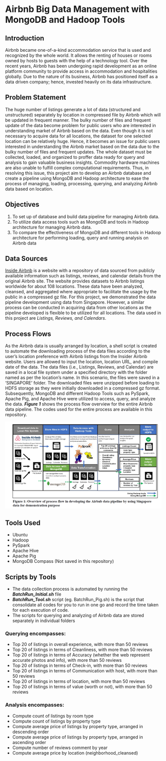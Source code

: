 # Airbnb Big Data Management with MongoDB and Hadoop Tools

## Introduction
Airbnb became one-of-a-kind accommodation service that is used and recognized by the whole world. It allows the renting of houses or rooms owned by hosts to guests with the help of a technology tool. Over the recent years, Airbnb has been undergoing rapid development as an online platform community to provide access in accommodation and hospitalities globally. Due to the nature of its business, Airbnb has positioned itself as a data driven company; hence, invested heavily on its data infrastructure. 

## Problem Statement
The huge number of listings generate a lot of data (structured and unstructured) separately by location in compressed file by Airbnb which will be updated in frequent manner. The bulky number of files and frequent update of the data become problem for public users who are interested in understanding market of Airbnb based on the data. Even though it is not necessary to acquire data for all locations, the dataset for one selected location can be relatively huge. Hence, it becomes an issue for public users interested in understanding the Airbnb market based on the data due to the bulky number of files and frequent updates. The whole dataset must be collected, loaded, and organized to proffer data ready for query and analysis to gain valuable business insights. Commodity hardware machines are also unable to fulfill complex computational requirements. Thus, in resolving this issue, this project aim to develop an Airbnb database and create a pipeline using MongoDB and Hadoop architecture to ease the process of managing, loading, processing, querying, and analyzing Airbnb data based on location.

## Objectives 
1. To set up of database and build data pipeline for managing Airbnb data. 
2. To utilize data access tools such as MongoDB and tools in Hadoop architecture for managing Airbnb data.
3. To compare the effectiveness of MongoDB and different tools in Hadoop architecture for performing loading, query and running analysis on Airbnb data

## Data Sources
[Inside Airbnb](http://insideairbnb.com/get-the-data.html) is a website with a repository of data sourced from publicly available information such as listings, reviews, and calendar details from the original Airbnb site. The website provides datasets to Airbnb listings worldwide for about 108 locations. These data have been analyzed, cleansed, and aggregated where appropriate to facilitate the usage by the public in a compressed gz file. For this project, we demonstrated the data pipeline development using data from Singapore. However, a similar process can be conducted in acquiring data from other locations as the pipeline developed is flexible to be utilized for all locations. The data used in this project are *Listings, Reviews, and Calendars*. 

## Process Flows
As the Airbnb data is usually arranged by location, a shell script is created to automate the downloading process of the data files according to the user’s location preference with Airbnb listings from the Insider Airbnb website. Users are allowed to input the location, location URL, and compile date of the data. The data files (i.e., Listings, Reviews, and Calendar) are saved in a local file system under a specified directory with the folder named as per the location’s name. In this scenario, the files were saved in a ‘SINGAPORE’ folder. The downloaded files were unzipped before loading to HDFS storage as they were initially downloaded in a compressed gz format. Subsequently, MongoDB and different Hadoop Tools such as PySpark, Apache Pig, and Apache Hive were utilized to access, query, and analyze the data. ***Figure 1*** shows the process flow overview for the entire Airbnb data pipeline. The codes used for the entire process are available in this repository.

![](<!Image/Figure1.PNG>)


## Tools Used
- Ubuntu 
- Hadoop
- PySpark
- Apache Hive
- Apache Pig
- MongoDB Compass (Not saved in this repository)

## Scripts by Tools
- The data collection process is automated by running the ***BatchRun_Initial.sh*** file
- ***BatchRun_Tool.sh*** script (eg. BatchRun_Pig.sh) is the script that consolidate all codes for you to run in one go and record the time taken for each execution of code.
- The scripts for querying and analyzing of Airbnb data are stored separately in individual folders

### Querying encompasses:
- Top 20 of listings in overall experience, with more than 50 reviews
- Top 20 of listings in terms of Cleanliness, with more than 50 reviews
- Top 20 of listings in terms of Accuracy (whether the web represent accurate photos and info), with more than 50 reviews
- Top 20 of listings in terms of Check-in, with more than 50 reviews
- Top 20 of listings in terms of Communication with host, with more than 50 reviews
- Top 20 of listings in terms of location, with more than 50 reviews
- Top 20 of listings in terms of value (worth or not), with more than 50 reviews

### Analysis encompasses:
- Compute count of listings by room type
- Compute count of listings by property type
- Compute average price of listings by property type, arranged in descending order
- Compute average price of listings by property type, arranged in ascending order
- Compute number of reviews comment by year
- Compute average price by location (neighborhood_cleansed)

